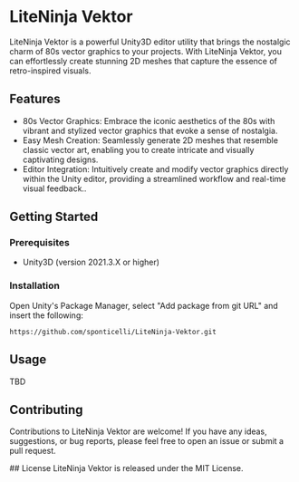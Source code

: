 # LiteNinja Vektor

LiteNinja Vektor is a powerful Unity3D editor utility that brings the nostalgic charm of 80s vector graphics to your projects. With LiteNinja Vektor, you can effortlessly create stunning 2D meshes that capture the essence of retro-inspired visuals.

## Features
- 80s Vector Graphics: Embrace the iconic aesthetics of the 80s with vibrant and stylized vector graphics that evoke a sense of nostalgia.
- Easy Mesh Creation: Seamlessly generate 2D meshes that resemble classic vector art, enabling you to create intricate and visually captivating designs.
- Editor Integration: Intuitively create and modify vector graphics directly within the Unity editor, providing a streamlined workflow and real-time visual feedback..

## Getting Started

### Prerequisites

- Unity3D (version 2021.3.X or higher)

### Installation

Open Unity's Package Manager, select "Add package from git URL" and insert the following:

``` https://github.com/sponticelli/LiteNinja-Vektor.git ```


## Usage
TBD

## Contributing
Contributions to LiteNinja Vektor are welcome! If you have any ideas, suggestions, or bug reports, please feel free to open an issue or submit a pull request.

## License
LiteNinja Vektor is released under the MIT License.

